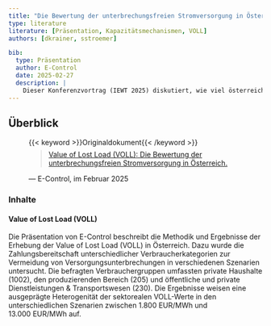 ```yaml
---
title: "Die Bewertung der unterbrechungsfreien Stromversorgung in Österreich (VoLL)"
type: literature
literature: [Präsentation, Kapazitätsmechanismen, VOLL]
authors: [dkrainer, sstroemer]

bib:
  type: Präsentation
  author: E-Control
  date: 2025-02-27
  description: |
    Dieser Konferenzvortrag (IEWT 2025) diskutiert, wie viel österreichische Verbraucher bereit sind zu zahlen, um eine Lastunterdeckung bzw. eine Versorgungsunterbrechnung zu vermeiden ("Value of Lost Load). Hintergründe, die Datenerhebung, sowie resultierende Werte - nach Sektoren aufgeschlüsselt - werden angeführt.
---
```


## Überblick

<figure>
    {{< keyword >}}Originaldokument{{< /keyword >}}
    <blockquote style="margin-top: 0.5em;">
        <a href="https://iewt2025.eeg.tuwien.ac.at/download/contribution/presentation/144/144_presentation_20250227_092816.pdf" target="_blank">
            Value of Lost Load (VOLL): Die Bewertung der unterbrechungsfreien Stromversorgung in Österreich.
        </a>
    </blockquote>
    <figcaption>— E-Control, im Februar 2025</figcaption>
</figure>

### Inhalte

#### Value of Lost Load (VOLL)

Die Präsentation von E-Control beschreibt die Methodik und Ergebnisse der Erhebung der Value of Lost Load (VOLL)
in Österreich. Dazu wurde die Zahlungsbereitschaft unterschiedlicher Verbraucherkategorien zur Vermeidung von
Versorgungsunterbrechungen in verschiedenen Szenarien untersucht. Die befragten Verbrauchergruppen umfassten private
Haushalte (1002), den produzierenden Bereich (205) und öffentliche und private Dienstleistungen & Transportswesen (230).
Die Ergebnisse weisen eine ausgeprägte Heterogenität der sektorealen VOLL-Werte
in den unterschiedlichen Szenarien zwischen 1.800&nbsp;EUR/MWh und 13.000&nbsp;EUR/MWh auf.

<!-- ## Weiterführende Links

{{< keyword >}}Blogartikel{{< /keyword >}} [TITLE](URL) -->
